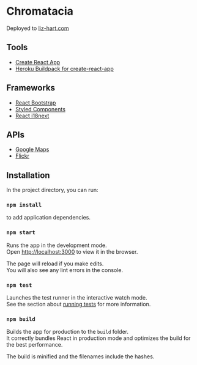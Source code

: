 # Chromatacia

Deployed to [liz-hart.com](https://www.liz-hart.com/)

## Tools

- [Create React App](https://github.com/facebook/create-react-app)
- [Heroku Buildpack for create-react-app](https://elements.heroku.com/buildpacks/mars/create-react-app-buildpack)

## Frameworks

- [React Bootstrap](https://react-bootstrap.github.io/)
- [Styled Components](https://styled-components.com/)
- [React i18next](https://react.i18next.com/)

## APIs

- [Google Maps](https://developers.google.com/maps/documentation)
- [Flickr](https://www.flickr.com/services/api/)

## Installation

In the project directory, you can run:

### `npm install`

to add application dependencies.

### `npm start`

Runs the app in the development mode.<br />
Open [http://localhost:3000](http://localhost:3000) to view it in the browser.

The page will reload if you make edits.<br />
You will also see any lint errors in the console.

### `npm test`

Launches the test runner in the interactive watch mode.<br />
See the section about [running tests](https://facebook.github.io/create-react-app/docs/running-tests) for more information.

### `npm build`

Builds the app for production to the `build` folder.<br />
It correctly bundles React in production mode and optimizes the build for the best performance.

The build is minified and the filenames include the hashes.<br />
